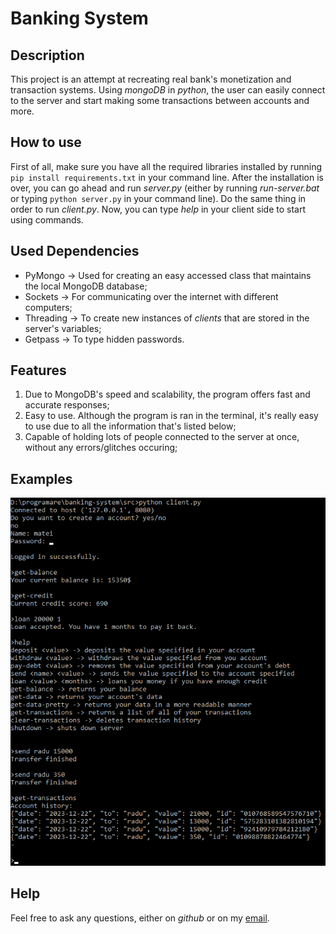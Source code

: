 # Banking System
## Description
This project is an attempt at recreating real bank's monetization and transaction systems. Using *mongoDB* in *python*, the user can easily connect to the server and start making some transactions between accounts and more.

## How to use
First of all, make sure you have all the required libraries installed by running `pip install requirements.txt` in your command line.
After the installation is over, you can go ahead and run *server.py* (either by running *run-server.bat* or typing `python server.py` in your command line). Do the same thing in order to run *client.py*. Now, you can type *help* in your client side to start using commands.

## Used Dependencies
- PyMongo -> Used for creating an easy accessed class that maintains the local MongoDB database;
- Sockets -> For communicating over the internet with different computers;
- Threading -> To create new instances of *clients* that are stored in the server's variables;
- Getpass -> To type hidden passwords.

## Features
1. Due to MongoDB's speed and scalability, the program offers fast and accurate responses;
2. Easy to use. Although the program is ran in the terminal, it's really easy to use due to all the information that's listed below;
3. Capable of holding lots of people connected to the server at once, without any errors/glitches occuring;
## Examples
![example 1](assets/example_1.png)

## Help
Feel free to ask any questions, either on *github* or on my [email](mailto:moraru.matei24@gmail.com).